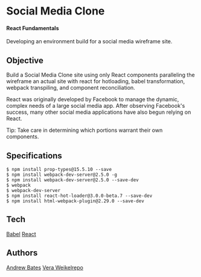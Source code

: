 # Social Media Clone
#### React Fundamentals
Developing an environment build for a social media wireframe site. 

## Objective 
Build a Social Media Clone site using only React components paralleling the wireframe an actual site with react for hotloading, babel transformation, webpack transpiling, and component reconciliation.

React was originally developed by Facebook to manage the dynamic, complex needs of a large social media app. After observing Facebook's success, many other social media applications have also begun relying on React.

Tip: Take care in determining which portions warrant their own components.

## Specifications
```
$ npm install prop-types@15.5.10 --save
$ npm install webpack-dev-server@2.5.0 -g
$ npm install webpack-dev-server@2.5.0 --save-dev
$ webpack
$ webpack-dev-server
$ npm install react-hot-loader@3.0.0-beta.7 --save-dev
$ npm install html-webpack-plugin@2.29.0 --save-dev
```
## Tech
[Babel](https://babeljs.io/)
[React](https://reactjs.io/)

## Authors
[Andrew Bates]() 
[Vera Weikel](https://github.com/QuietEvolver/)[repo](https://github.com/QuietEvolver/Social-Media-Site20.Solution.git)

